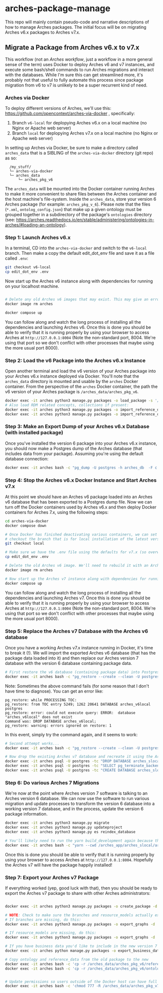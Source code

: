 # arches-package-manage
This repo will mainly contain pseudo-code and narrative descriptions of how to manage Arches packages. The initial focus will be on migrating Arches v6.x packages to Arches v7.x.




## Migrate a Package from Arches v6.x to v7.x
This workflow (not an *Arches workflow*, just a workflow in a more general sense of the term) uses Docker to deploy Arches v6 and v7 instances, and execute some bash/shell commands to run Arches migrations and interact with the databases. While I'm sure this can get streamlined more, it's probably not that useful to fully automate this process since package migration from v6 to v7 is unlikely to be a super recurrent kind of need.


### Arches via Docker
To deploy different versions of Arches, we'll use this: https://github.com/opencontext/arches-via-docker , specifically:

  1. Branch `v6-local` for deplopying Arches v6.x on a local machine (no Nginx or Apache web server)
  2. Branch `local` for deplopying Arches v7.x on a local machine (no Nginx or Apache web server)

In setting up Arches via Docker, be sure to make a directory called `arches_data` that is a SIBLING of the `arches-via-docker` directory (git repo) as so:

```
  /my_stuff/
  └─ arches-via-docker
  └─ arches_data
      └─ arches_pkg_v6
```

The `arches_data` will be mounted into the Docker container running Arches to make it more convenient to share files between the Arches container and the host machine's file-system. Inside the `arches_data`, store your version 6 Arches package (for example: `arches_pkg_v_6`). Please note that the files (`*.xml`, `ontolog_config.json`) that make up a given ontology must be grouped together in a subdirectory of the package's `ontologies` directory (see: https://arches.readthedocs.io/en/stable/administering/ontologies-in-arches/#loading-an-ontology).


### Step 1: Launch Arches v6.x
In a terminal, CD into the `arches-via-docker` and switch to the `v6-local` branch. Then make a copy the default edit_dot_env file and save it as a file called `.env`:

``` bash
git checkout v6-local
cp edit_dot_env .env
```

Now start up the Arches v6 instance along with dependencies for running on your localhost machine.
``` bash

# Delete any old Arches v6 images that may exist. This may give an error if you don't have an Arches image existing.
docker image rm arches

docker compose up
```

You can follow along and watch the long process of installing all the dependencies and launching Arches v6. Once this is done you should be able to verify that it is running properly by using your browser to access Arches at `http://127.0.0.1:8004` (Note the non-standard port, 8004. We're using that port so we don't conflict with other processes that maybe using the more usual port 8000).


### Step 2: Load the v6 Package into the Arches v6.x Instance
Open another terminal and load the v6 version of your Arches package into your Arches v6.x instance deployed via Docker. You'll note that the `arches_data` directory is mounted and usable by the `arches` Docker container. From the perspective of the `arches` Docker container, the path the v6 version of your Arches package is `/arches_data/arches_pkg_v6`.

``` bash
docker exec -it arches python3 manage.py packages -o load_package -s '/arches_data/arches_pkg_v6'
# Also load RDM related concepts, collections if present:
docker exec -it arches python3 manage.py packages -o import_reference_data -s '/arches_data/arches_pkg_v6/reference_data/concepts/Arches8001.skos' -ow 'ignore' -st 'keep'
docker exec -it arches python3 manage.py packages -o import_reference_data -s '/arches_data/arches_pkg_v6/reference_data/collections/Collections 8001.skos' -ow 'ignore' -st 'keep'
```

### Step 3: Make an Export Dump of your Arches v6.x Database (with installed package)
Once you've installed the version 6 package into your Arches v6.x instance, you should now make a Postgres dump of the Arches database (that includes data from your package). Assuming you're using the default database connection:

``` bash
docker exec -it arches bash -c "pg_dump -U postgres -h arches_db  -F c -b arches_v6local > '/arches_data/arches_v6local.dump'"

```


### Step 4: Stop the Arches v6.x Docker Instance and Start Arches v7.x
At this point we should have an Arches v6 package loaded into an Arches v6 database that has been exported to a Postgres dump file. Now we can turn off the Docker containers used by Arches v6.x and then deploy Docker containers for Arches 7.x, using the following steps:

``` bash
cd arches-via-docker
docker compose down

# Once Docker has finished deactivating various containers, we can set up Arches v7.x
# checkout the branch that is for local installation of the latest version of Arches (now v7.x)
git checkout local

# Make sure we have the .env file using the defaults for v7.x (so overwrite and replace the .env file we had for v6.x)
cp edit_dot_env .env

# Delete the old Arches v6 image. We'll need to rebuild it with an Arches v7 image
docker image rm arches

# Now start up the Arches v7 instance along with dependencies for running on your localhost machine.
docker compose up
```
You can follow along and watch the long process of installing all the dependencies and launching Arches v7. Once this is done you should be able to verify that it is running properly by using your browser to access Arches at `http://127.0.0.1:8004` (Note the non-standard port, 8004. We're using that port so we don't conflict with other processes that maybe using the more usual port 8000).


### Step 5: Replace the Arches v7 Database with the Arches v6 database
Once you have a working Arches v7.x instance running in Docker, it's time to break it (!). We will import the exported Arches v6 database (that has the package data loaded into it) and then replace our Arches version 7 database with the version 6 database containing package data.

``` bash
# First restore the v6 database (containing package data) into Postgres via your Arches v7 docker container (I know, confusing)...
docker exec -it arches bash -c "pg_restore --create --clean -U postgres -h arches_db -d postgres '/arches_data/arches_v6local.dump'"
```

Note: Sometimes the above command fails (for some reason that I don't have time to diagnose). You can get an error like:
```
pg_restore: while PROCESSING TOC:
pg_restore: from TOC entry 5249; 1262 20641 DATABASE arches_v6local postgres
pg_restore: error: could not execute query: ERROR:  database "arches_v6local" does not exist
Command was: DROP DATABASE arches_v6local;
pg_restore: warning: errors ignored on restore: 1
```

In this event, simply try the command again, and it seems to work:
``` bash
# Second attempt works...
docker exec -it arches bash -c "pg_restore --create --clean -U postgres -h arches_db -d postgres '/arches_data/arches_v6local.dump'"
```


``` bash
# Now drop the existing Arches v7 database and recreate it using the Arches v6 database as the template.
docker exec -it arches psql -U postgres -tc "DROP DATABASE arches_slocal WITH (FORCE);"
docker exec -it arches psql -U postgres -tc "SELECT pg_terminate_backend(pid) from pg_stat_activity where datname='arches_v6local'";
docker exec -it arches psql -U postgres -tc "CREATE DATABASE arches_slocal WITH TEMPLATE arches_v6local;"
```


### Step 6: Do various Arches 7 Migrations
We're now at the point where Arches version 7 software is talking to an Arches version 6 database. We can now use the software to run various migration and update processes to transform the version 6 database into a working version 7 database, and in the process, update the version 6 package information.
``` bash
docker exec -it arches python3 manage.py migrate
docker exec -it arches python3 manage.py updateproject
docker exec -it arches python3 manage.py es reindex_database

# You'll likely need to run the yarn build_development again because the frontend will likely be broken
docker exec -it arches bash -c "yarn --cwd /arches_app/arches_slocal/arches_slocal build_development"

```
Once this is done you should be able to verify that it is running properly by using your browser to access Arches at `http://127.0.0.1:8004`. Hopefully the Arches v7 will have the package happily installed!


### Step 7: Export your Arches v7 Package
If everything worked (yep, good luck with that), then you should be ready to export the Arches v7 package to share with other Arches administrators:

``` bash

docker exec -it arches python3 manage.py packages -o create_package -d '/arches_data/arches_pkg_v7'

# NOTE: Check to make sure the branches and resource_models actually exported (they sometimes don't get exported with the command above).
# If branches are missing, do this:
docker exec -it arches python3 manage.py packages -o export_graphs -d '/arches_data/arches_pkg_v7/graphs/branches' -g 'branches'

# If resource_models are missing, do this:
docker exec -it arches python3 manage.py packages -o export_graphs -d '/arches_data/arches_pkg_v7/graphs/resource_models' -g 'resource_models'

# If you have business data you'd like to include in the new version 7 package:
docker exec -it arches python manage.py packages -o export_business_data -d '/arches_data/arches_pkg_v7/business_data' -f 'json'

# Copy ontology and reference_data from the old package to the new
docker exec -it arches bash -c 'cp -r /arches_data/arches_pkg_v6/reference_data /arches_data/arches_pkg_v7/'
docker exec -it arches bash -c 'cp -r /arches_data/arches_pkg_v6/ontologies /arches_data/arches_pkg_v7/'


# Update permissions so users outside of the Docker host can have full permissions to the package.
docker exec -it arches bash -c 'chmod 777 -R /arches_data/arches_pkg_v7'

